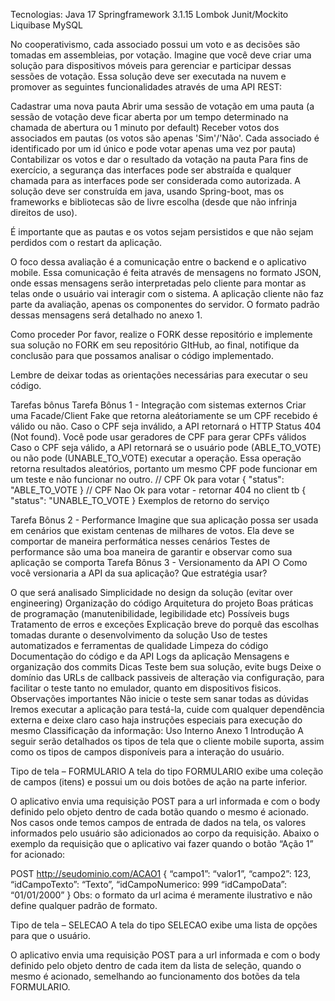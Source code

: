 Tecnologias:
Java 17
Springframework 3.1.15
Lombok
Junit/Mockito
Liquibase
MySQL

No cooperativismo, cada associado possui um voto e as decisões são tomadas em assembleias, por votação. Imagine que você deve criar uma solução para dispositivos móveis para gerenciar e participar dessas sessões de votação. Essa solução deve ser executada na nuvem e promover as seguintes funcionalidades através de uma API REST:

Cadastrar uma nova pauta
Abrir uma sessão de votação em uma pauta (a sessão de votação deve ficar aberta por um tempo determinado na chamada de abertura ou 1 minuto por default)
Receber votos dos associados em pautas (os votos são apenas 'Sim'/'Não'. Cada associado é identificado por um id único e pode votar apenas uma vez por pauta)
Contabilizar os votos e dar o resultado da votação na pauta
Para fins de exercício, a segurança das interfaces pode ser abstraída e qualquer chamada para as interfaces pode ser considerada como autorizada. A solução deve ser construída em java, usando Spring-boot, mas os frameworks e bibliotecas são de livre escolha (desde que não infrinja direitos de uso).

É importante que as pautas e os votos sejam persistidos e que não sejam perdidos com o restart da aplicação.

O foco dessa avaliação é a comunicação entre o backend e o aplicativo mobile. Essa comunicação é feita através de mensagens no formato JSON, onde essas mensagens serão interpretadas pelo cliente para montar as telas onde o usuário vai interagir com o sistema. A aplicação cliente não faz parte da avaliação, apenas os componentes do servidor. O formato padrão dessas mensagens será detalhado no anexo 1.

Como proceder
Por favor, realize o FORK desse repositório e implemente sua solução no FORK em seu repositório GItHub, ao final, notifique da conclusão para que possamos analisar o código implementado.

Lembre de deixar todas as orientações necessárias para executar o seu código.

Tarefas bônus
Tarefa Bônus 1 - Integração com sistemas externos
Criar uma Facade/Client Fake que retorna aleátoriamente se um CPF recebido é válido ou não.
Caso o CPF seja inválido, a API retornará o HTTP Status 404 (Not found). Você pode usar geradores de CPF para gerar CPFs válidos
Caso o CPF seja válido, a API retornará se o usuário pode (ABLE_TO_VOTE) ou não pode (UNABLE_TO_VOTE) executar a operação. Essa operação retorna resultados aleatórios, portanto um mesmo CPF pode funcionar em um teste e não funcionar no outro.
// CPF Ok para votar
{
    "status": "ABLE_TO_VOTE
}
// CPF Nao Ok para votar - retornar 404 no client tb
{
    "status": "UNABLE_TO_VOTE
}
Exemplos de retorno do serviço

Tarefa Bônus 2 - Performance
Imagine que sua aplicação possa ser usada em cenários que existam centenas de milhares de votos. Ela deve se comportar de maneira performática nesses cenários
Testes de performance são uma boa maneira de garantir e observar como sua aplicação se comporta
Tarefa Bônus 3 - Versionamento da API
○ Como você versionaria a API da sua aplicação? Que estratégia usar?

O que será analisado
Simplicidade no design da solução (evitar over engineering)
Organização do código
Arquitetura do projeto
Boas práticas de programação (manutenibilidade, legibilidade etc)
Possíveis bugs
Tratamento de erros e exceções
Explicação breve do porquê das escolhas tomadas durante o desenvolvimento da solução
Uso de testes automatizados e ferramentas de qualidade
Limpeza do código
Documentação do código e da API
Logs da aplicação
Mensagens e organização dos commits
Dicas
Teste bem sua solução, evite bugs
Deixe o domínio das URLs de callback passiveis de alteração via configuração, para facilitar o teste tanto no emulador, quanto em dispositivos fisicos. Observações importantes
Não inicie o teste sem sanar todas as dúvidas
Iremos executar a aplicação para testá-la, cuide com qualquer dependência externa e deixe claro caso haja instruções especiais para execução do mesmo Classificação da informação: Uso Interno
Anexo 1
Introdução
A seguir serão detalhados os tipos de tela que o cliente mobile suporta, assim como os tipos de campos disponíveis para a interação do usuário.

Tipo de tela – FORMULARIO
A tela do tipo FORMULARIO exibe uma coleção de campos (itens) e possui um ou dois botões de ação na parte inferior.

O aplicativo envia uma requisição POST para a url informada e com o body definido pelo objeto dentro de cada botão quando o mesmo é acionado. Nos casos onde temos campos de entrada de dados na tela, os valores informados pelo usuário são adicionados ao corpo da requisição. Abaixo o exemplo da requisição que o aplicativo vai fazer quando o botão “Ação 1” for acionado:

POST http://seudominio.com/ACAO1
{
    “campo1”: “valor1”,
    “campo2”: 123,
    “idCampoTexto”: “Texto”,
    “idCampoNumerico: 999
    “idCampoData”: “01/01/2000”
}
Obs: o formato da url acima é meramente ilustrativo e não define qualquer padrão de formato.

Tipo de tela – SELECAO
A tela do tipo SELECAO exibe uma lista de opções para que o usuário.

O aplicativo envia uma requisição POST para a url informada e com o body definido pelo objeto dentro de cada item da lista de seleção, quando o mesmo é acionado, semelhando ao funcionamento dos botões da tela FORMULARIO.
